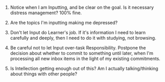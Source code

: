 
1. Notice when I am Inputting, and be clear on the goal. Is it necessary distress management? 100% fine. 

2. Are the topics I'm inputting making me depressed? 

2. Don't let Input do Learner's job. If it's information I need to learn carefully and deeply, then I need to do it with studying, not browsing. 

3. Be careful not to let Input over-task Responsibility. Postpone the decision about whether to commit to something until later, when I'm processing all new inbox items in the light of my existing commitments. 

4. Is Intellection getting enough out of this? Am I actually talking/thinking about things with other people? 
